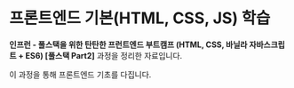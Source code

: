 # 프론트엔드 기본(HTML, CSS, JS) 학습

**인프런 - 풀스택을 위한 탄탄한 프런트엔드 부트캠프 (HTML, CSS, 바닐라 자바스크립트 + ES6) [풀스택 Part2]** 과정을 정리한 자료입니다.

이 과정을 통해 프론트엔드 기초를 다집니다.
